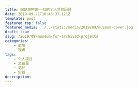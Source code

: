 ```yaml
---
title: 旧站博物馆——我的个人项目回顾
date: 2019-09-21T10:46:37.121Z
template: post
featured_top: false
featured_media: ../../static/media/2019/09/museum-cover.jpg
draft: true
slug: /2019/09/museum-for-archived-projects
categories: 
    - 前端
    - 观点
tags:
    - 个人项目
    - 文曲星
    - 站长
    - 实践
description: 
---
```


<!-- endExcerpt -->

